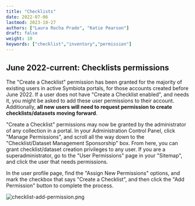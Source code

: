 ```yaml
---
title: "Checklists"
date: 2022-07-06
lastmod: 2023-10-27
authors: ["Laura Rocha Prado", "Katie Pearson"]
draft: false
weight: 10
keywords: ["checklist","inventory","permission"]
---
```


## June 2022-current: Checklists permissions

The "Create a Checklist" permission has been granted for the majority of existing users in active Symbiota portals, for those accounts created before June 2022. If a user does not have "Create a Checklist enabled", and needs it, you might be asked to add these user permissions to their account. Additionally, **all new users will need to request permission to create checklists/datasets moving forward**.

"Create a Checklist" permissions may now be granted by the administrator of any collection in a portal. In your Administration Control Panel, click "Manage Permissions", and scroll all the way down to the "Checklist/Dataset Management Sponsorship" box. From here, you can grant checklist/dataset creation privileges to any user. If you are a superadministrator, go to the "User Permissions" page in your "Sitemap", and click the user that needs permissions.

In the user profile page, find the "Assign New Permissions" options, and mark the checkbox that says "Create a Checklist", and then click the "Add Permission" button to complete the process.

![checklist-add-permission.png](/symbiota-docs/images/checklist-add-permission.png)
